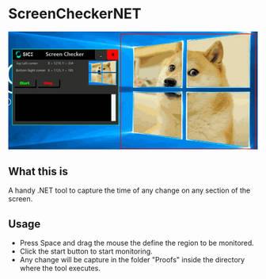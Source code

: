 # ScreenCheckerNET

![](ScreenCheckerTool.gif)

## What this is

A handy .NET tool to capture the time of any change on any section of the screen.

## Usage

- Press Space and drag the mouse the define the region to be monitored.
- Click the start button to start monitoring.
- Any change will be capture in the folder "Proofs" inside the directory where the tool executes.


